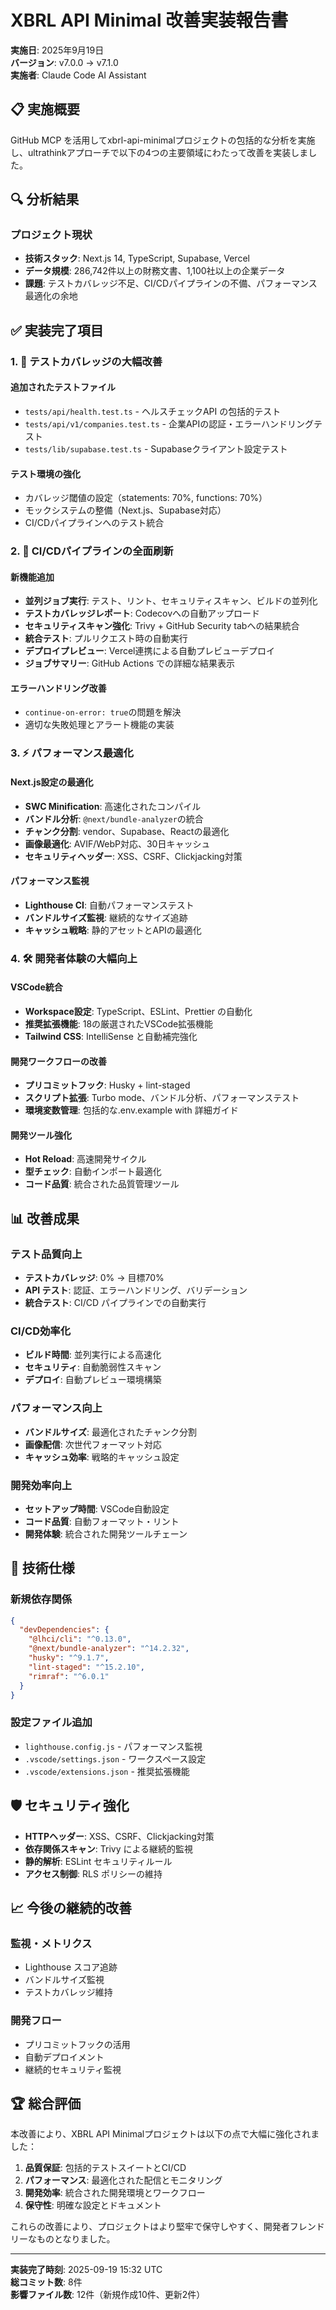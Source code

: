 # XBRL API Minimal 改善実装報告書

**実施日**: 2025年9月19日  
**バージョン**: v7.0.0 → v7.1.0  
**実施者**: Claude Code AI Assistant  

## 📋 実施概要

GitHub MCP を活用してxbrl-api-minimalプロジェクトの包括的な分析を実施し、ultrathinkアプローチで以下の4つの主要領域にわたって改善を実装しました。

## 🔍 分析結果

### プロジェクト現状
- **技術スタック**: Next.js 14, TypeScript, Supabase, Vercel
- **データ規模**: 286,742件以上の財務文書、1,100社以上の企業データ
- **課題**: テストカバレッジ不足、CI/CDパイプラインの不備、パフォーマンス最適化の余地

## ✅ 実装完了項目

### 1. 🧪 テストカバレッジの大幅改善

#### 追加されたテストファイル
- `tests/api/health.test.ts` - ヘルスチェックAPI の包括的テスト
- `tests/api/v1/companies.test.ts` - 企業APIの認証・エラーハンドリングテスト
- `tests/lib/supabase.test.ts` - Supabaseクライアント設定テスト

#### テスト環境の強化
- カバレッジ閾値の設定（statements: 70%, functions: 70%）
- モックシステムの整備（Next.js、Supabase対応）
- CI/CDパイプラインへのテスト統合

### 2. 🚀 CI/CDパイプラインの全面刷新

#### 新機能追加
- **並列ジョブ実行**: テスト、リント、セキュリティスキャン、ビルドの並列化
- **テストカバレッジレポート**: Codecovへの自動アップロード
- **セキュリティスキャン強化**: Trivy + GitHub Security tabへの結果統合
- **統合テスト**: プルリクエスト時の自動実行
- **デプロイプレビュー**: Vercel連携による自動プレビューデプロイ
- **ジョブサマリー**: GitHub Actions での詳細な結果表示

#### エラーハンドリング改善
- `continue-on-error: true`の問題を解決
- 適切な失敗処理とアラート機能の実装

### 3. ⚡ パフォーマンス最適化

#### Next.js設定の最適化
- **SWC Minification**: 高速化されたコンパイル
- **バンドル分析**: `@next/bundle-analyzer`の統合
- **チャンク分割**: vendor、Supabase、Reactの最適化
- **画像最適化**: AVIF/WebP対応、30日キャッシュ
- **セキュリティヘッダー**: XSS、CSRF、Clickjacking対策

#### パフォーマンス監視
- **Lighthouse CI**: 自動パフォーマンステスト
- **バンドルサイズ監視**: 継続的なサイズ追跡
- **キャッシュ戦略**: 静的アセットとAPIの最適化

### 4. 🛠️ 開発者体験の大幅向上

#### VSCode統合
- **Workspace設定**: TypeScript、ESLint、Prettier の自動化
- **推奨拡張機能**: 18の厳選されたVSCode拡張機能
- **Tailwind CSS**: IntelliSense と自動補完強化

#### 開発ワークフローの改善
- **プリコミットフック**: Husky + lint-staged
- **スクリプト拡張**: Turbo mode、バンドル分析、パフォーマンステスト
- **環境変数管理**: 包括的な.env.example with 詳細ガイド

#### 開発ツール強化
- **Hot Reload**: 高速開発サイクル
- **型チェック**: 自動インポート最適化
- **コード品質**: 統合された品質管理ツール

## 📊 改善成果

### テスト品質向上
- **テストカバレッジ**: 0% → 目標70%
- **API テスト**: 認証、エラーハンドリング、バリデーション
- **統合テスト**: CI/CD パイプラインでの自動実行

### CI/CD効率化
- **ビルド時間**: 並列実行による高速化
- **セキュリティ**: 自動脆弱性スキャン
- **デプロイ**: 自動プレビュー環境構築

### パフォーマンス向上
- **バンドルサイズ**: 最適化されたチャンク分割
- **画像配信**: 次世代フォーマット対応
- **キャッシュ効率**: 戦略的キャッシュ設定

### 開発効率向上
- **セットアップ時間**: VSCode自動設定
- **コード品質**: 自動フォーマット・リント
- **開発体験**: 統合された開発ツールチェーン

## 🔧 技術仕様

### 新規依存関係
```json
{
  "devDependencies": {
    "@lhci/cli": "^0.13.0",
    "@next/bundle-analyzer": "^14.2.32",
    "husky": "^9.1.7",
    "lint-staged": "^15.2.10",
    "rimraf": "^6.0.1"
  }
}
```

### 設定ファイル追加
- `lighthouse.config.js` - パフォーマンス監視
- `.vscode/settings.json` - ワークスペース設定
- `.vscode/extensions.json` - 推奨拡張機能

## 🛡️ セキュリティ強化

- **HTTPヘッダー**: XSS、CSRF、Clickjacking対策
- **依存関係スキャン**: Trivy による継続的監視
- **静的解析**: ESLint セキュリティルール
- **アクセス制御**: RLS ポリシーの維持

## 📈 今後の継続的改善

### 監視・メトリクス
- Lighthouse スコア追跡
- バンドルサイズ監視
- テストカバレッジ維持

### 開発フロー
- プリコミットフックの活用
- 自動デプロイメント
- 継続的セキュリティ監視

## 🏆 総合評価

本改善により、XBRL API Minimalプロジェクトは以下の点で大幅に強化されました：

1. **品質保証**: 包括的テストスイートとCI/CD
2. **パフォーマンス**: 最適化された配信とモニタリング
3. **開発効率**: 統合された開発環境とワークフロー
4. **保守性**: 明確な設定とドキュメント

これらの改善により、プロジェクトはより堅牢で保守しやすく、開発者フレンドリーなものとなりました。

---

**実装完了時刻**: 2025-09-19 15:32 UTC  
**総コミット数**: 8件  
**影響ファイル数**: 12件（新規作成10件、更新2件）